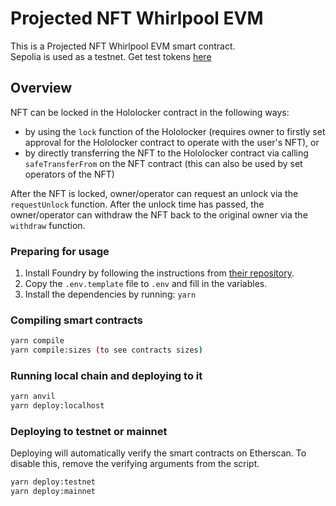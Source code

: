 # Projected NFT Whirlpool EVM

This is a Projected NFT Whirlpool EVM smart contract.  
Sepolia is used as a testnet. Get test tokens [here](https://sepoliafaucet.com/)

<!-- Deployed on Sepolia: [0x](https://sepolia.etherscan.io/address/0x) -->

## Overview

NFT can be locked in the Hololocker contract in the following ways:

- by using the `lock` function of the Hololocker (requires owner to firstly set approval for the Hololocker contract to operate with the user's NFT), or
- by directly transferring the NFT to the Hololocker contract via calling `safeTransferFrom` on the NFT contract (this can also be used by set operators of the NFT)

After the NFT is locked, owner/operator can request an unlock via the `requestUnlock` function. After the unlock time has passed, the owner/operator can withdraw the NFT back to the original owner via the `withdraw` function.

### Preparing for usage

1. Install Foundry by following the instructions from [their repository](https://github.com/foundry-rs/foundry#installation).
2. Copy the `.env.template` file to `.env` and fill in the variables.
3. Install the dependencies by running: `yarn`

### Compiling smart contracts

```bash
yarn compile
yarn compile:sizes (to see contracts sizes)
```

### Running local chain and deploying to it

```bash
yarn anvil
yarn deploy:localhost
```

### Deploying to testnet or mainnet

Deploying will automatically verify the smart contracts on Etherscan. To disable this, remove the verifying arguments from the script.

```bash
yarn deploy:testnet
yarn deploy:mainnet
```
